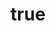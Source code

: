 ---
title: {
	'ru': 'Существа',
	'en': 'Creatures',
}
# dateStart: 2020
dateEnd: 2022
images: ['существа.jpg']
extra: {
	'ru': 'бумага, спиртовые маркеры, линеры',
	'en': 'paper, marker pens, technical pens',
}
size: 'A4'
# display: false
# text: ''
---